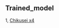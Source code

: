## Trained_model
1, [Chikusei x4](https://drive.google.com/file/d/1vixTuU5mtmopdlIXI1MFlLHl73A9afIA/view?usp=share_link)  
